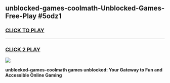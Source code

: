 
## unblocked-games-coolmath-Unblocked-Games-Free-Play #5odz1
<h3>
<a href="https://us.freeplayer.one?title=unblocked-games-coolmath&ref=9M">CLICK TO PLAY</a></h3>
<hr>

<h3>
<a href="https://us.freeplayer.one?title=unblocked-games-coolmath&ref=9M">CLICK 2 PLAY</a>
  
</h3>

<a href="https://us.freeplayer.one?title=unblocked-games-coolmath&ref=9M"><img src="https://clearcache.store/games.png"></a>


**unblocked-games-coolmath games unblocked: Your Gateway to Fun and Accessible Online Gaming**
